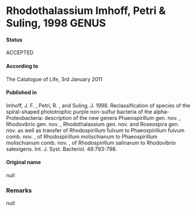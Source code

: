 # Rhodothalassium Imhoff, Petri & Suling, 1998 GENUS

#### Status
ACCEPTED

#### According to
The Catalogue of Life, 3rd January 2011

#### Published in
Imhoff, J. F. , Petri, R. , and Suling, J. 1998. Reclassification of species of the spiral-shaped phototrophic purple non-sulfur bacteria of the alpha-Proteobacteria: description of the new genera Phaeospirillum gen. nov. , Rhodovibrio gen. nov. , Rhodothalassium gen. nov. and Roseospira gen. nov. as well as transfer of Rhodospirillum fulvum to Phaeospirillum fulvum comb. nov. , of Rhodospirillum molischianum to Phaeospirillum molischianum comb. nov. , of Rhodospirillum salinarum to Rhodovibrio salexigens. Int. J. Syst. Bacteriol. 48:793-798.

#### Original name
null

### Remarks
null